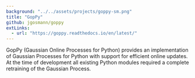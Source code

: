 ```yaml
---
background: "../../assets/projects/goppy-sm.png"
title: "GopPy"
github: jgosmann/goppy
extLinks:
  - url: "https://goppy.readthedocs.io/en/latest/"
---
```


GopPy (Gaussian Online Processes for Python) provides an implementation of
Gaussian Processes for Python with support for efficient online updates. At the
time of development all existing Python modules required a complete retraining
of the Gaussian Process.

